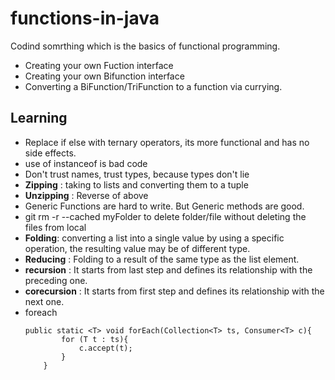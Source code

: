 # functions-in-java
Codind somrthing which is the basics of functional programming.

- Creating your own Fuction interface
- Creating your own Bifunction interface
- Converting a BiFunction/TriFunction to a function via currying.



## Learning

- Replace if else with ternary operators, its more functional and has no side effects.
- use of instanceof is bad code
- Don't trust names, trust types, because types don't lie
- **Zipping** : taking to lists and converting them to a tuple
- **Unzipping** : Reverse of above
- Generic Functions are hard to write. But Generic methods are good.
- git rm -r --cached myFolder to delete folder/file without deleting the files from local
- **Folding**: converting a list into a single value by using a specific operation, the resulting value may be of different type.
- **Reducing** : Folding to a result of the same type as the list element.
- **recursion** : It starts from last step and defines its relationship with the preceding one.
- **corecursion** : It starts from first step and defines its relationship with the next one.
- foreach
   ``` 
  public static <T> void forEach(Collection<T> ts, Consumer<T> c){
           for (T t : ts){
               c.accept(t);
           }
       }
   ```

